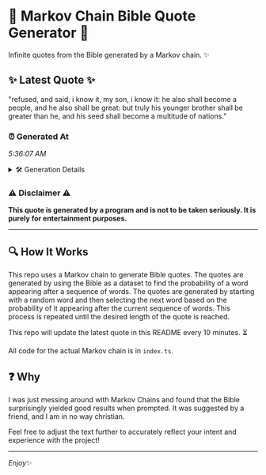 # 📖 Markov Chain Bible Quote Generator 📖

Infinite quotes from the Bible generated by a Markov chain. ✨

## ✨ Latest Quote ✨
"refused, and said, i know it, my son, i know it: he also shall become a people, and he also shall be great: but truly his younger brother shall be greater than he, and his seed shall become a multitude of nations."

### ⏰ Generated At
*5:36:07 AM*

<details>
    <summary>🛠️ Generation Details</summary>
    <p>
        <strong>🌱 Seed:</strong> refused,<br>
        <strong>🔄 Iterations:</strong> 41<br>
        <strong>📜 Context History:</strong><br>[ refused, ]: and<br>[ refused,, and ]: said,<br>[ refused,, and, said, ]: i<br>[ refused,, and, said,, i ]: know<br>[ refused,, and, said,, i, know ]: it,<br>[ refused,, and, said,, i, know, it, ]: my<br>[ and, said,, i, know, it,, my ]: son,<br>[ said,, i, know, it,, my, son, ]: i<br>[ i, know, it,, my, son,, i ]: know<br>[ know, it,, my, son,, i, know ]: it:<br>[ it,, my, son,, i, know, it: ]: he<br>[ my, son,, i, know, it:, he ]: also<br>[ son,, i, know, it:, he, also ]: shall<br>[ i, know, it:, he, also, shall ]: become<br>[ know, it:, he, also, shall, become ]: a<br>[ it:, he, also, shall, become, a ]: people,<br>[ he, also, shall, become, a, people, ]: and<br>[ also, shall, become, a, people,, and ]: he<br>[ shall, become, a, people,, and, he ]: also<br>[ become, a, people,, and, he, also ]: shall<br>[ a, people,, and, he, also, shall ]: be<br>[ people,, and, he, also, shall, be ]: great:<br>[ and, he, also, shall, be, great: ]: but<br>[ he, also, shall, be, great:, but ]: truly<br>[ also, shall, be, great:, but, truly ]: his<br>[ shall, be, great:, but, truly, his ]: younger<br>[ be, great:, but, truly, his, younger ]: brother<br>[ great:, but, truly, his, younger, brother ]: shall<br>[ but, truly, his, younger, brother, shall ]: be<br>[ truly, his, younger, brother, shall, be ]: greater<br>[ his, younger, brother, shall, be, greater ]: than<br>[ younger, brother, shall, be, greater, than ]: he,<br>[ brother, shall, be, greater, than, he, ]: and<br>[ shall, be, greater, than, he,, and ]: his<br>[ be, greater, than, he,, and, his ]: seed<br>[ greater, than, he,, and, his, seed ]: shall<br>[ than, he,, and, his, seed, shall ]: become<br>[ he,, and, his, seed, shall, become ]: a<br>[ and, his, seed, shall, become, a ]: multitude<br>[ his, seed, shall, become, a, multitude ]: of<br>[ seed, shall, become, a, multitude, of ]: nations.<br>
    </p>
</details>

### ⚠️ Disclaimer ⚠️
**This quote is generated by a program and is not to be taken seriously. It is purely for entertainment purposes.**

---

## 🔍 How It Works

This repo uses a Markov chain to generate Bible quotes. The quotes are generated by using the Bible as a dataset to find the probability of a word appearing after a sequence of words. The quotes are generated by starting with a random word and then selecting the next word based on the probability of it appearing after the current sequence of words. This process is repeated until the desired length of the quote is reached.

This repo will update the latest quote in this README every 10 minutes. ⏳

All code for the actual Markov chain is in `index.ts`.

## ❓ Why

I was just messing around with Markov Chains and found that the Bible surprisingly yielded good results when prompted. 
It was suggested by a friend, and I am in no way christian.

Feel free to adjust the text further to accurately reflect your intent and experience with the project!

---

*Enjoy*✨
